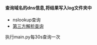
#### 查询域名的dns信息,将结果写入log文件夹中
* nslookup查询
* [第三方解析查询](http://jiexifenxi.51240.com)


执行main.py每30s查询一次
